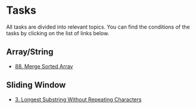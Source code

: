 # Tasks
All tasks are divided into relevant topics. You can find the conditions of the tasks by clicking on the list of links below.

## Array/String
+ [88. Merge Sorted Array](tasks/88_Merge_Sorted_Array.md)
## Sliding Window
+ [3. Longest Substring Without Repeating Characters](tasks/3_Longest_Substring_Without_Repeating_Characters.md)